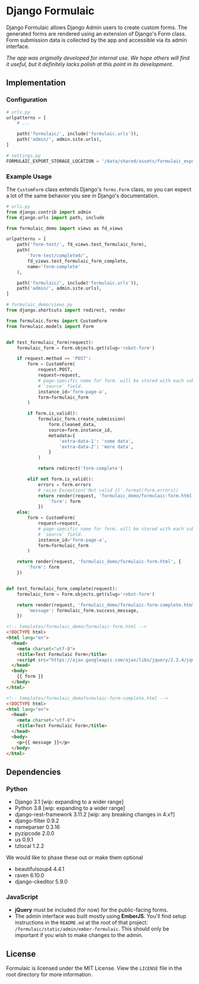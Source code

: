 # Django Formulaic

Django Formulaic allows Django Admin users to create custom forms.  The generated forms
are rendered using an extension of Django's Form class.  Form submission data is
collected by the app and accessible via its admin interface.

_The app was originally developed for internal use.  We hope others will find it useful,
but it definitely lacks polish at this point in its development._

## Implementation

### Configuration

```python
# urls.py
urlpatterns = [
    # ...

    path('formulaic/', include('formulaic.urls')),
    path('admin/', admin.site.urls),
]
```

```python
# settings.py
FORMULAIC_EXPORT_STORAGE_LOCATION = '/data/shared/assets/formulaic_exports'
```

### Example Usage

The `CustomForm` class extends Django's `forms.Form` class, so you can expect a lot of the same behavior you see in Django's documentation.

```python
# urls.py
from django.contrib import admin
from django.urls import path, include

from formulaic_demo import views as fd_views

urlpatterns = [
    path('form-test/', fd_views.test_formulaic_form),
    path(
        'form-test/completed/',
        fd_views.test_formulaic_form_complete,
        name='form-complete'
    ),

    path('formulaic/', include('formulaic.urls')),
    path('admin/', admin.site.urls),
]
```

```python
# formulaic_demo/views.py
from django.shortcuts import redirect, render

from formulaic.forms import CustomForm
from formulaic.models import Form


def test_formulaic_form(request):
    formulaic_form = Form.objects.get(slug='robot-form')

    if request.method == 'POST':
        form = CustomForm(
            request.POST,
            request=request,
            # page-specific name for form. will be stored with each submission in the
            # `source` field.
            instance_id='form-page-a',
            form=formulaic_form
        )

        if form.is_valid():
            formulaic_form.create_submission(
                form.cleaned_data,
                source=form.instance_id,
                metadata={
                    'extra-data-1': 'some data',
                    'extra-data-2': 'more data',
                }
            )

            return redirect('form-complete')

        elif not form.is_valid():
            errors = form.errors
            # raise Exception('Not valid {}'.format(form.errors))
            return render(request, 'formulaic_demo/formulaic-form.html', {
                'form': form
            })
    else:
        form = CustomForm(
            request=request,
            # page-specific name for form. will be stored with each submission in the
            # `source` field.
            instance_id='form-page-a',
            form=formulaic_form
        )

    return render(request, 'formulaic_demo/formulaic-form.html', {
        'form': form
    })


def test_formulaic_form_complete(request):
    formulaic_form = Form.objects.get(slug='robot-form')

    return render(request, 'formulaic_demo/formulaic-form-complete.html', {
        'message': formulaic_form.success_message,
    })

```

```html
<!-- templates/formulaic_demo/formulaic-form.html -->
<!DOCTYPE html>
<html lang="en">
  <head>
    <meta charset="utf-8">
    <title>Test Formulaic Form</title>
    <script src="https://ajax.googleapis.com/ajax/libs/jquery/2.2.4/jquery.min.js"></script>
  </head>
  <body>
    {{ form }}
  </body>
</html>

```

```html
<!-- templates/formulaic_demoformulaic-form-complete.html -->
<!DOCTYPE html>
<html lang="en">
  <head>
    <meta charset="utf-8">
    <title>Test Formulaic Form</title>
  </head>
  <body>
    <p>{{ message }}</p>
  </body>
</html>


```

## Dependencies

### Python

- Django 3.1 [wip: expanding to a wider range]
- Python 3.8 [wip: expanding to a wider range]
- django-rest-framework 3.11.2 [wip: any breaking changes in 4.x?]
- django-filter 0.9.2
- nameparser 0.3.16
- pyzipcode 2.0.0
- us 0.9.1
- tzlocal 1.2.2

We would like to phase these out or make them optional

- beautifulsoup4 4.4.1
- raven 6.10.0
- django-ckeditor 5.9.0

### JavaScript

- **jQuery** must be included (for now) for the public-facing forms.
- The admin interface was built mostly using **EmberJS**.  You'll find setup instructions in the `README.md` at the root of that project: `/formulaic/static/admin/ember-formulaic`. This should only be important if you wish to make changes to the admin.

## License

Formulaic is licensed under the MIT License.  View the `LICENSE` file in the root directory for more information.
